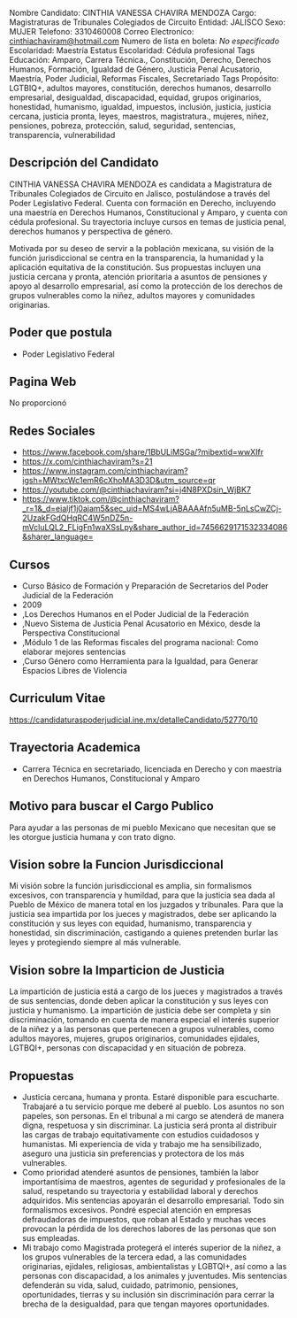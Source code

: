 Nombre Candidato: CINTHIA VANESSA CHAVIRA MENDOZA
Cargo: Magistraturas de Tribunales Colegiados de Circuito
Entidad: JALISCO
Sexo: MUJER
Telefono: 3310460008
Correo Electronico: cinthiachaviram@hotmail.com
Numero de lista en boleta: *No especificado*
Escolaridad: Maestría
Estatus Escolaridad: Cédula profesional
Tags Educación: Amparo, Carrera Técnica., Constitución, Derecho, Derechos Humanos, Formación, Igualdad de Género, Justicia Penal Acusatorio, Maestría, Poder Judicial, Reformas Fiscales, Secretariado
Tags Propósito: LGTBIQ+, adultos mayores, constitución, derechos humanos, desarrollo empresarial, desigualdad, discapacidad, equidad, grupos originarios, honestidad, humanismo, igualdad, impuestos, inclusión, justicia, justicia cercana, justicia pronta, leyes, maestros, magistratura., mujeres, niñez, pensiones, pobreza, protección, salud, seguridad, sentencias, transparencia, vulnerabilidad


## Descripción del Candidato 

CINTHIA VANESSA CHAVIRA MENDOZA es candidata a Magistratura de Tribunales Colegiados de Circuito en Jalisco, postulándose a través del Poder Legislativo Federal. Cuenta con formación en Derecho, incluyendo una maestría en Derechos Humanos, Constitucional y Amparo, y cuenta con cédula profesional. Su trayectoria incluye cursos en temas de justicia penal, derechos humanos y perspectiva de género.

Motivada por su deseo de servir a la población mexicana, su visión de la función jurisdiccional se centra en la transparencia, la humanidad y la aplicación equitativa de la constitución. Sus propuestas incluyen una justicia cercana y pronta, atención prioritaria a asuntos de pensiones y apoyo al desarrollo empresarial, así como la protección de los derechos de grupos vulnerables como la niñez, adultos mayores y comunidades originarias.


## Poder que postula

- Poder Legislativo Federal


## Pagina Web

No proporcionó


## Redes Sociales

- https://www.facebook.com/share/1BbULiMSGa/?mibextid=wwXIfr
- https://x.com/cinthiachaviram?s=21
- https://www.instagram.com/cinthiachaviram?igsh=MWtxcWc1emR6cXhoMA3D3D&utm_source=qr
- https://youtube.com/@cinthiachaviram?si=j4N8PXDsin_WjBK7
- https://www.tiktok.com/@cinthiachaviram?_r=1&_d=eialjf1j0ajam5&sec_uid=MS4wLjABAAAAfn5uMB-5nLsCwZCj-2UzakFGdQHqRC4W5nDZ5n-mVcluLQL2_FLigFn1waXSsLpy&share_author_id=7456629171532334086&sharer_language=


## Cursos

- Curso Básico de Formación y Preparación de Secretarios del Poder Judicial de la Federación
- 2009
- ,Los Derechos Humanos en el Poder Judicial de la Federación
- ,Nuevo Sistema de Justicia Penal Acusatorio en México, desde la Perspectiva Constitucional
- ,Módulo 1 de las Reformas fiscales del programa nacional: Como elaborar mejores sentencias
- ,Curso Género como Herramienta para la Igualdad, para Generar Espacios Libres de Violencia


## Curriculum Vitae

https://candidaturaspoderjudicial.ine.mx/detalleCandidato/52770/10


## Trayectoria Academica

- Carrera Técnica en secretariado, licenciada en Derecho y con maestría en Derechos Humanos, Constitucional y Amparo


## Motivo para buscar el Cargo Publico

Para ayudar a las personas de mi pueblo Mexicano que necesitan que se les otorgue justicia humana y con trato digno.


## Vision sobre la Funcion Jurisdiccional

Mi visión sobre la función jurisdiccional es amplia, sin formalismos excesivos, con transparencia y humildad, para que la justicia sea dada al Pueblo de México de manera total en los juzgados y tribunales. Para que la justicia sea impartida por los jueces y magistrados, debe ser aplicando la constitución y sus leyes con equidad, humanismo, transparencia y honestidad, sin discriminación, castigando a quienes pretenden burlar las leyes y protegiendo siempre al más vulnerable.


## Vision sobre la Imparticion de Justicia

La impartición de justicia está a cargo de los jueces y magistrados a través de sus sentencias, donde deben aplicar la constitución y sus leyes con justicia y humanismo. La impartición de justicia debe ser completa y sin discriminación, tomando en cuenta de manera especial el interés superior de la niñez y a las personas que pertenecen a grupos vulnerables, como adultos mayores, mujeres, grupos originarios, comunidades ejidales, LGTBQI+, personas con discapacidad y en situación de pobreza.


## Propuestas

- Justicia cercana, humana y pronta. Estaré disponible para escucharte. Trabajaré a tu servicio porque me deberé al pueblo. Los asuntos no son papeles, son personas. En el tribunal a mi cargo se atenderá de manera digna, respetuosa y sin discriminar. La justicia será pronta al distribuir las cargas de trabajo equitativamente con estudios cuidadosos y humanistas. Mi experiencia de vida y trabajo me ha sensibilizado, aseguro una justicia sin preferencias y protectora de los más vulnerables.
- Como prioridad atenderé asuntos de pensiones, también la labor importantísima de maestros, agentes de seguridad y profesionales de la salud, respetando su trayectoria y estabilidad laboral y derechos adquiridos. Mis sentencias apoyarán el desarrollo empresarial. Todo sin formalismos excesivos. Pondré especial atención en empresas defraudadoras de impuestos, que roban al Estado y muchas veces provocan la pérdida de los derechos labores de las personas que son sus empleadas.
- Mi trabajo como Magistrada protegerá el interés superior de la niñez, a los grupos vulnerables de la tercera edad, a las comunidades originarias, ejidales, religiosas, ambientalistas y LGBTQI+, así como a las personas con discapacidad, a los animales y juventudes. Mis sentencias defenderán su vida, salud, cuidado, patrimonio, pensiones, oportunidades, tierras y su inclusión sin discriminación para cerrar la brecha de la desigualdad, para que tengan mayores oportunidades.

